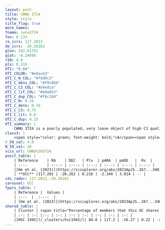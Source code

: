 ```yaml
---
layout: post
title: CWNU 3724
style: style
title_flag: true
more_names: 
fname: cwnu3724
fov: 0.133
ra_icrs: 117.2013
de_icrs: -26.26162
glon: 242.61761
glat: -0.24698
r50: 4.0
plx: 0.216
UTI: "0.04"
UTI_COLOR: "#e6acb3"
UTI_C_N_COL: "#fdd9c3"
UTI_C_dens_COL: "#f9c8bb"
UTI_C_C3_COL: "#d4edca"
UTI_C_lit_COL: "#e0a6b3"
UTI_C_dup_COL: "#f6c1b8"
UTI_C_N: 0.26
UTI_C_dens: 0.18
UTI_C_C3: 0.75
UTI_C_lit: 0.0
UTI_C_dup: 0.15
UTI_summary: |
    CWNU 3724 is a poorly populated, very loose object of high C3 quality. It was recently reported in the literature.<br><br><span style="color: #99180f; font-weight: bold;">Warning: </span>This is likely a duplicate object, which shares a large percentage of members with at least one previously reported entry.
class3: |
    <span style="color: green; font-weight: bold;">A</span><span style="color: #FFC300; font-weight: bold;">B</span>
r_50_val: 4.0
N_50_val: 26
scix_url: CWNU%203724
posit_table: |
    | Reference    | RA    | DEC   | Plx  | pmRA  | pmDE   |  Rv  |
    | :---         | :---: | :---: | :---: | :---: | :---: | :---: |
    |[He et al. (2023)](https://scixplorer.org/abs/2023ApJS..267...34H) | 117.205 | -26.273 | 0.208 | -2.349 | 3.011 | -- |
    | **UCC** |117.201 | -26.262 | 0.216 | -2.344 | 3.014 | -- | 
cds_radec: 117.2013,-26.26162
carousel: UCC
fpars_table: |
    | Reference |  Values |
    | :---  |  :---:  |
    | [He et al. (2023)](https://scixplorer.org/abs/2023ApJS..267...34H) | `A0=1.05, m-M=13.3, logA=7.5` |
shared_table: |
    | Cluster | <span title="Percentage of members that this OC shares with the ones listed">%</span>   | RA   | DEC   | Plx   | pmRA  | pmDE  | Rv | UTI |
    | :-: | :-: |:-: | :-: | :-: | :-: | :-: | :-: | :-: |
    |[HSC 1945](/_clusters/hsc1945/)| 84.6 | 117.2 | -26.27 | 0.22 | -2.32 | 3.01 | -- |0.27 |
---
```

